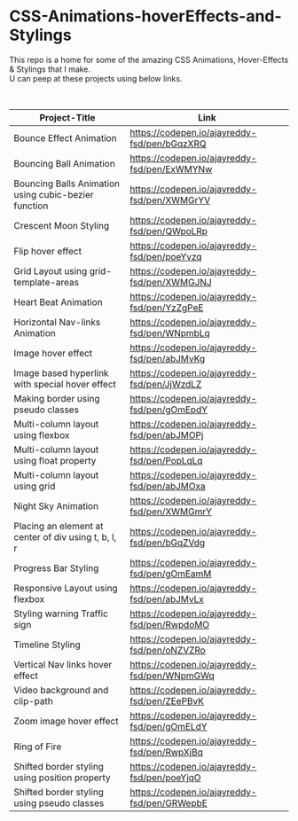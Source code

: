 # CSS-Animations-hoverEffects-and-Stylings

This repo is a home for some of the amazing CSS Animations, Hover-Effects & Stylings that I make.  
U can peep at these projects using below links.

&nbsp;

| Project-Title                                        | Link                                             |
| ---------------------------------------------------- | ------------------------------------------------ |
| Bounce Effect Animation                              | https://codepen.io/ajayreddy-fsd/pen/bGqzXRQ     |
| Bouncing Ball Animation                              | https://codepen.io/ajayreddy-fsd/pen/ExWMYNw     |
| Bouncing Balls Animation using cubic-bezier function | https://codepen.io/ajayreddy-fsd/pen/XWMGrYV     |
| Crescent Moon Styling                                | https://codepen.io/ajayreddy-fsd/pen/QWpoLRp     |
| Flip hover effect                                    | https://codepen.io/ajayreddy-fsd/pen/poeYvzq     |
| Grid Layout using grid-template-areas                | https://codepen.io/ajayreddy-fsd/pen/XWMGJNJ     |
| Heart Beat Animation                                 | https://codepen.io/ajayreddy-fsd/pen/YzZgPeE     |
| Horizontal Nav-links Animation                       | https://codepen.io/ajayreddy-fsd/pen/WNpmbLq     |
| Image hover effect                                   | https://codepen.io/ajayreddy-fsd/pen/abJMvKg     |
| Image based hyperlink with special hover effect      | https://codepen.io/ajayreddy-fsd/pen/JjWzdLZ     |
| Making border using pseudo classes                   | https://codepen.io/ajayreddy-fsd/pen/gOmEpdY     |
| Multi-column layout using flexbox                    | https://codepen.io/ajayreddy-fsd/pen/abJMOPj     |
| Multi-column layout using float property             | https://codepen.io/ajayreddy-fsd/pen/PopLqLq     |
| Multi-column layout using grid                       | https://codepen.io/ajayreddy-fsd/pen/abJMOxa     |
| Night Sky Animation                                  | https://codepen.io/ajayreddy-fsd/pen/XWMGmrY     |
| Placing an element at center of div using t, b, l, r | https://codepen.io/ajayreddy-fsd/pen/bGqZVdg     |
| Progress Bar Styling                                 | https://codepen.io/ajayreddy-fsd/pen/gOmEamM     |
| Responsive Layout using flexbox                      | https://codepen.io/ajayreddy-fsd/pen/abJMvLx     |
| Styling warning Traffic sign                         | https://codepen.io/ajayreddy-fsd/pen/RwpdoMO     |
| Timeline Styling                                     | https://codepen.io/ajayreddy-fsd/pen/oNZVZRo     |
| Vertical Nav links hover effect                      | https://codepen.io/ajayreddy-fsd/pen/WNpmGWq     |
| Video background and clip-path                       | https://codepen.io/ajayreddy-fsd/pen/ZEePBvK     |
| Zoom image hover effect                              | https://codepen.io/ajayreddy-fsd/pen/gOmELdY     |
| Ring of Fire                                         | https://codepen.io/ajayreddy-fsd/pen/RwpXjBq     |
| Shifted border styling using position property       | https://codepen.io/ajayreddy-fsd/pen/poeYjqO     |
| Shifted border styling using pseudo classes          | https://codepen.io/ajayreddy-fsd/pen/GRWepbE     |
